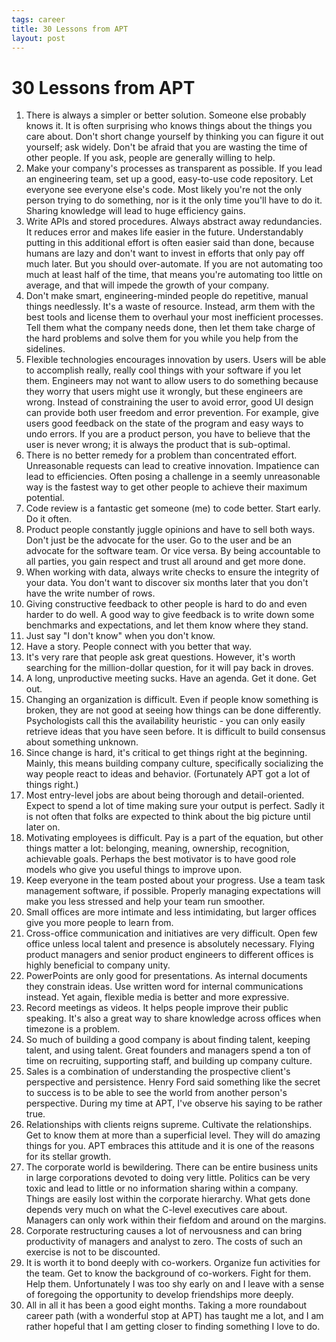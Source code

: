 ```yaml
--- 
tags: career
title: 30 Lessons from APT
layout: post
---
```


# 30 Lessons from APT

1. There is always a simpler or better solution. Someone else probably knows it. It is often surprising who knows things about the things you care about. Don't short change yourself by thinking you can figure it out yourself; ask widely. Don't be afraid that you are wasting the time of other people. If you ask, people are generally willing to help. 
2. Make your company's processes as transparent as possible. If you lead an engineering team, set up a good, easy-to-use code repository. Let everyone see everyone else's code. Most likely you're not the only person trying to do something, nor is it the only time you'll have to do it. Sharing knowledge will lead to huge efficiency gains. 
3. Write APIs and stored procedures. Always abstract away redundancies. It reduces error and makes life easier in the future. Understandably putting in this additional effort is often easier said than done, because humans are lazy and don't want to invest in efforts that only pay off much later. But you should over-automate. If you are not automating too much at least half of the time, that means you're automating too little on average, and that will impede the growth of your company. 
4. Don't make smart, engineering-minded people do repetitive, manual things needlessly. It's a waste of resource. Instead, arm them with the best tools and license them to overhaul your most inefficient processes. Tell them what the company needs done, then let them take charge of the hard problems and solve them for you while you help from the sidelines. 
5. Flexible technologies encourages innovation by users. Users will be able to accomplish really, really cool things with your software if you let them. Engineers may not want to allow users to do something because they worry that users might use it wrongly, but these engineers are wrong. Instead of constraining the user to avoid error, good UI design can provide both user freedom and error prevention. For example, give users good feedback on the state of the program and easy ways to undo errors. If you are a product person, you have to believe that the user is never wrong; it is always the product that is sub-optimal. 
6. There is no better remedy for a problem than concentrated effort. Unreasonable requests can lead to creative innovation. Impatience can lead to efficiencies. Often posing a challenge in a seemly unreasonable way is the fastest way to get other people to achieve their maximum potential. 
7. Code review is a fantastic get someone (me) to code better. Start early. Do it often. 
8. Product people constantly juggle opinions and have to sell both ways. Don't just be the advocate for the user. Go to the user and be an advocate for the software team. Or vice versa. By being accountable to all parties, you gain respect and trust all around and get more done. 
9. When working with data, always write checks to ensure the integrity of your data. You don't want to discover six months later that you don't have the write number of rows. 
10. Giving constructive feedback to other people is hard to do and even harder to do well. A good way to give feedback is to write down some benchmarks and expectations, and let them know where they stand. 
11. Just say "I don't know" when you don't know.  
12. Have a story. People connect with you better that way. 
13. It's very rare that people ask great questions. However, it's worth searching for the million-dollar question, for it will pay back in droves. 
14. A long, unproductive meeting sucks. Have an agenda. Get it done. Get out. 
15. Changing an organization is difficult. Even if people know something is broken, they are not good at seeing how things can be done differently. Psychologists call this the availability heuristic - you can only easily retrieve ideas that you have seen before. It is difficult to build consensus about something unknown. 
16. Since change is hard, it's critical to get things right at the beginning. Mainly, this means building company culture, specifically socializing the way people react to ideas and behavior. (Fortunately APT got a lot of things right.)
17. Most entry-level jobs are about being thorough and detail-oriented. Expect to spend a lot of time making sure your output is perfect. Sadly it is not often that folks are expected to think about the big picture until later on. 
18. Motivating employees is difficult. Pay is a part of the equation, but other things matter a lot: belonging, meaning, ownership, recognition, achievable goals. Perhaps the best motivator is to have good role models who give you useful things to improve upon. 
19. Keep everyone in the team posted about your progress. Use a team task management software, if possible. Properly managing expectations will make you less stressed and help your team run smoother. 
20. Small offices are more intimate and less intimidating, but larger offices give you more people to learn from. 
21. Cross-office communication and initiatives are very difficult. Open few office unless local talent and presence is absolutely necessary. Flying product managers and senior product engineers to different offices is highly beneficial to company unity. 
22. PowerPoints are only good for presentations. As internal documents they constrain ideas. Use written word for internal communications instead. Yet again, flexible media is better and more expressive. 
23. Record meetings as videos. It helps people improve their public speaking. It's also a great way to share knowledge across offices when timezone is a problem. 
24. So much of building a good company is about finding talent, keeping talent, and using talent. Great founders and managers spend a ton of time on recruiting, supporting staff, and building up company culture. 
25. Sales is a combination of understanding the prospective client's perspective and persistence. Henry Ford said something like the secret to success is to be able to see the world from another person's perspective. During my time at APT, I've observe his saying to be rather true. 
26. Relationships with clients reigns supreme. Cultivate the relationships. Get to know them at more than a superficial level. They will do amazing things for you. APT embraces this attitude and it is one of the reasons for its stellar growth. 
27. The corporate world is bewildering. There can be entire business units in large corporations devoted to doing very little. Politics can be very toxic and lead to little or no information sharing within a company. Things are easily lost within the corporate hierarchy. What gets done depends very much on what the C-level executives care about. Managers can only work within their fiefdom and around on the margins. 
28. Corporate restructuring causes a lot of nervousness and can bring productivity of managers and analyst to zero. The costs of such an exercise is not to be discounted. 
29. It is worth it to bond deeply with co-workers. Organize fun activities for the team. Get to know the background of co-workers. Fight for them. Help them. Unfortunately I was too shy early on and I leave with a sense of foregoing the opportunity to develop friendships more deeply. 
30. All in all it has been a good eight months. Taking a more roundabout career path (with a wonderful stop at APT) has taught me a lot, and I am rather hopeful that I am getting closer to finding something I love to do. 
